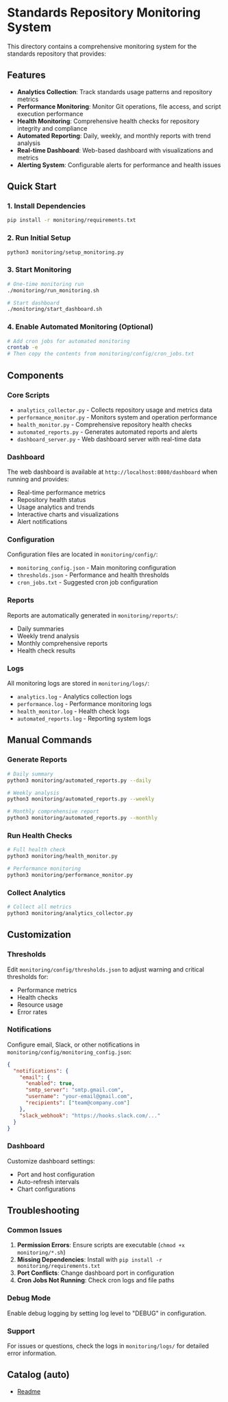 # Standards Repository Monitoring System

This directory contains a comprehensive monitoring system for the standards repository that provides:

## Features

- **Analytics Collection**: Track standards usage patterns and repository metrics
- **Performance Monitoring**: Monitor Git operations, file access, and script execution performance
- **Health Monitoring**: Comprehensive health checks for repository integrity and compliance
- **Automated Reporting**: Daily, weekly, and monthly reports with trend analysis
- **Real-time Dashboard**: Web-based dashboard with visualizations and metrics
- **Alerting System**: Configurable alerts for performance and health issues

## Quick Start

### 1. Install Dependencies

```bash
pip install -r monitoring/requirements.txt
```

### 2. Run Initial Setup

```bash
python3 monitoring/setup_monitoring.py
```

### 3. Start Monitoring

```bash
# One-time monitoring run
./monitoring/run_monitoring.sh

# Start dashboard
./monitoring/start_dashboard.sh
```

### 4. Enable Automated Monitoring (Optional)

```bash
# Add cron jobs for automated monitoring
crontab -e
# Then copy the contents from monitoring/config/cron_jobs.txt
```

## Components

### Core Scripts

- `analytics_collector.py` - Collects repository usage and metrics data
- `performance_monitor.py` - Monitors system and operation performance
- `health_monitor.py` - Comprehensive repository health checks
- `automated_reports.py` - Generates automated reports and alerts
- `dashboard_server.py` - Web dashboard server with real-time data

### Dashboard

The web dashboard is available at `http://localhost:8080/dashboard` when running and provides:

- Real-time performance metrics
- Repository health status
- Usage analytics and trends
- Interactive charts and visualizations
- Alert notifications

### Configuration

Configuration files are located in `monitoring/config/`:

- `monitoring_config.json` - Main monitoring configuration
- `thresholds.json` - Performance and health thresholds
- `cron_jobs.txt` - Suggested cron job configuration

### Reports

Reports are automatically generated in `monitoring/reports/`:

- Daily summaries
- Weekly trend analysis
- Monthly comprehensive reports
- Health check results

### Logs

All monitoring logs are stored in `monitoring/logs/`:

- `analytics.log` - Analytics collection logs
- `performance.log` - Performance monitoring logs
- `health_monitor.log` - Health check logs
- `automated_reports.log` - Reporting system logs

## Manual Commands

### Generate Reports

```bash
# Daily summary
python3 monitoring/automated_reports.py --daily

# Weekly analysis
python3 monitoring/automated_reports.py --weekly

# Monthly comprehensive report
python3 monitoring/automated_reports.py --monthly
```

### Run Health Checks

```bash
# Full health check
python3 monitoring/health_monitor.py

# Performance monitoring
python3 monitoring/performance_monitor.py
```

### Collect Analytics

```bash
# Collect all metrics
python3 monitoring/analytics_collector.py
```

## Customization

### Thresholds

Edit `monitoring/config/thresholds.json` to adjust warning and critical thresholds for:

- Performance metrics
- Health checks
- Resource usage
- Error rates

### Notifications

Configure email, Slack, or other notifications in `monitoring/config/monitoring_config.json`:

```json
{
  "notifications": {
    "email": {
      "enabled": true,
      "smtp_server": "smtp.gmail.com",
      "username": "your-email@gmail.com",
      "recipients": ["team@company.com"]
    },
    "slack_webhook": "https://hooks.slack.com/..."
  }
}
```

### Dashboard

Customize dashboard settings:

- Port and host configuration
- Auto-refresh intervals
- Chart configurations

## Troubleshooting

### Common Issues

1. **Permission Errors**: Ensure scripts are executable (`chmod +x monitoring/*.sh`)
2. **Missing Dependencies**: Install with `pip install -r monitoring/requirements.txt`
3. **Port Conflicts**: Change dashboard port in configuration
4. **Cron Jobs Not Running**: Check cron logs and file paths

### Debug Mode

Enable debug logging by setting log level to "DEBUG" in configuration.

### Support

For issues or questions, check the logs in `monitoring/logs/` for detailed error information.

## Catalog (auto)

<!-- AUTO-LINKS:monitoring/**/*.md -->

- [Readme](config/README.md)

<!-- /AUTO-LINKS -->
